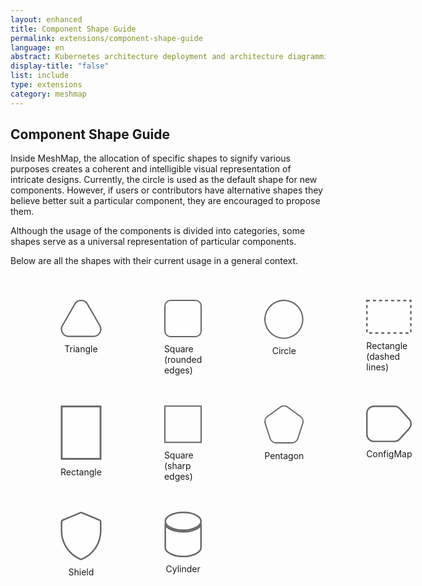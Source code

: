 ```yaml
---
layout: enhanced
title: Component Shape Guide
permalink: extensions/component-shape-guide
language: en
abstract: Kubernetes architecture deployment and architecture diagramming tool for cloud native applications - MeshMap.
display-title: "false"
list: include
type: extensions
category: meshmap
---
```


## Component Shape Guide

Inside MeshMap, the allocation of specific shapes to signify various purposes creates a coherent and intelligible visual representation of intricate designs.
Currently, the circle is used as the default shape for new components. However, if users or contributors have alternative shapes they believe better suit a particular component, they are encouraged to propose them. 

Although the usage of the components is divided into categories, some shapes serve as a universal representation of particular components.

Below are all the shapes with their current usage in a general context.

<div class="svg-grid" style="display: grid; grid-template-columns: repeat(4, 1fr); gap: 20px; margin: 40px;">

<figure style="display: flex; flex-direction: column; align-items: center;"><svg width="100%" height="68" viewBox="0 0 150 136" fill="none" xmlns="http://www.w3.org/2000/svg">
<path d="M98.0102 15.75C87.8104 -1.91667 62.3107 -1.91668 52.1109 15.75L7.07755 93.75C-3.1223 111.417 9.62751 133.5 30.0272 133.5H120.094C140.494 133.5 153.243 111.417 143.044 93.75L98.0102 15.75Z" fill="white" fill-opacity="0.5" stroke="#666666" stroke-width="5"/>
</svg><figcaption style="margin-top: 10px; font-size: 14px;">Triangle</figcaption></figure>

<figure style="display: flex; flex-direction: column; align-items: center;">
<svg width="100%" height="75" viewBox="0 0 151 150" fill="none" xmlns="http://www.w3.org/2000/svg">
<rect x="2.56055" y="2.5" width="145" height="145" rx="22.5" fill="white" fill-opacity="0.5" stroke="#666666" stroke-width="5"/>
</svg><figcaption style="margin-top: 10px; font-size: 14px;">Square (rounded edges)</figcaption></figure>

<figure style="display: flex; flex-direction: column; align-items: center;"><svg width="100%" height="75" viewBox="0 0 151 150" fill="none" xmlns="http://www.w3.org/2000/svg">
<path d="M43.763 140.376C7.65635 123.089 -7.60209 79.8012 9.68328 43.6899C17.9841 26.3486 32.8327 13.0155 50.9628 6.62363C69.0928 0.231726 89.0191 1.30463 106.358 9.6062C142.465 26.8934 157.723 70.1814 140.438 106.293C123.152 142.404 79.8698 157.664 43.763 140.376Z" fill="white" fill-opacity="0.5" stroke="#666666" stroke-width="5"/>
</svg><figcaption style="margin-top: 10px; font-size: 14px;">Circle</figcaption></figure>

<figure style="display: flex; flex-direction: column; align-items: center;"><svg width="100%" height="56" viewBox="0 0 151 113" fill="none" xmlns="http://www.w3.org/2000/svg">
<rect x="2.56055" y="2.5" width="145" height="107.5" fill="white" fill-opacity="0.3" stroke="#666666" stroke-width="5" stroke-dasharray="10 10"/>
</svg><figcaption style="margin-top: 10px; font-size: 14px;">Rectangle (dashed lines)</figcaption></figure>

<figure style="display: flex; flex-direction: column; align-items: center;"><svg width="100%" height="75" viewBox="0 0 114 151" fill="none" xmlns="http://www.w3.org/2000/svg">
<rect x="3.31055" y="3" width="107.5" height="145" fill="white" fill-opacity="0.5" stroke="#666666" stroke-width="5"/>
</svg><figcaption style="margin-top: 10px; font-size: 14px;">Rectangle</figcaption></figure>

<figure style="display: flex; flex-direction: column; align-items: center;"><svg width="100%" height="75" viewBox="0 0 151 151" fill="none" xmlns="http://www.w3.org/2000/svg">
<rect x="2.56055" y="3" width="145" height="145" stroke="#666666" stroke-width="5"/>
</svg><figcaption style="margin-top: 10px; font-size: 14px;">Square (sharp edges) </figcaption></figure>

<figure style="display: flex; flex-direction: column; align-items: center;"><svg width="100%" height="72" viewBox="0 0 160 155" fill="none" xmlns="http://www.w3.org/2000/svg">
<path d="M95.6369 7.72668C86.349 0.978614 73.7722 0.978623 64.4843 7.72669L13.8383 44.5231C4.55039 51.2712 0.663959 63.2325 4.21163 74.1511L23.5567 133.689C27.1043 144.608 37.2792 152 48.7597 152H111.362C122.842 152 133.017 144.608 136.565 133.689L155.91 74.151C159.457 63.2324 155.571 51.2712 146.283 44.5231L95.6369 7.72668Z" fill="white" fill-opacity="0.5" stroke="#666666" stroke-width="5"/>
</svg><figcaption style="margin-top: 10px; font-size: 14px;">Pentagon</figcaption></figure>

<figure style="display: flex; flex-direction: column; align-items: center;"><svg width="100%" height="61" viewBox="0 0 153 123" fill="white" fill-opacity="0.5" xmlns="http://www.w3.org/2000/svg">
<path d="M144.25 46.2377L112.401 10.7933C107.944 5.8331 101.59 3 94.9215 3H26.0605C13.0819 3 2.56055 13.5213 2.56055 26.5V97C2.56055 109.979 13.0818 120.5 26.0605 120.5H94.9791C101.61 120.5 107.932 117.699 112.387 112.787L144.178 77.731C152.273 68.8045 152.304 55.2013 144.25 46.2377Z" stroke="#666666" stroke-width="5"/>
</svg><figcaption style="margin-top: 10px; font-size: 14px;">ConfigMap</figcaption></figure>

<figure style="display: flex; flex-direction: column; align-items: center;"><svg width="100%" height="78" viewBox="0 0 132 156" fill="none" xmlns="http://www.w3.org/2000/svg">
<path d="M128.766 32.7442C128.751 30.2268 127.557 28.3686 125.291 27.3159C123.649 26.5561 121.966 25.8909 120.291 25.18L98.4409 16.026C88.553 11.8885 78.6681 7.74784 68.7863 3.60416C67 2.85049 65.271 2.76811 63.4575 3.54924C59.0899 5.42579 54.692 7.23522 50.3092 9.07211L29.7103 17.6982C22.2546 20.8227 14.808 23.9452 7.37042 27.0657C4.69543 28.1855 3.35642 30.1505 3.3534 33.0676C3.3534 39.8812 3.37758 46.6947 3.3534 53.5113C3.30806 62.0031 3.31108 70.4888 4.86469 78.8891C5.64182 83.2089 6.69179 87.4742 8.00818 91.6588C12.3122 105.21 19.4835 117.655 29.0252 128.131C38.5668 138.607 50.2507 146.863 63.2671 152.328C64.8781 153.011 66.5042 153.292 68.1757 152.6C76.6233 149.142 84.5435 144.494 91.7005 138.795C99.4826 132.603 106.283 125.248 111.867 116.985C119.741 105.359 125.028 92.1506 127.364 78.2666C128.116 74.0118 128.56 69.7071 128.691 65.387C128.806 60.1785 128.718 54.9638 128.718 49.7521H128.766C128.766 44.0828 128.797 38.4135 128.766 32.7442Z" fill="white" fill-opacity="0.5" stroke="#666666" stroke-width="5" stroke-miterlimit="10"/>
</svg><figcaption style="margin-top: 10px; font-size: 14px;">Shield</figcaption></figure>

<figure style="display: flex; flex-direction: column; align-items: center;"><svg width="100%" height="75" viewBox="0 0 124 150" fill="none" xmlns="http://www.w3.org/2000/svg">
<path d="M3.3606 45.4019C6.77162 49.7691 11.733 53.5667 17.6307 56.6388C29.1298 62.6288 44.8421 66.2589 62.0606 66.2589C79.279 66.2589 94.9914 62.6288 106.49 56.6388C112.388 53.5667 117.35 49.7691 120.761 45.4019V118.12C120.761 125.52 114.953 132.834 104.181 138.445C93.5296 143.994 78.642 147.5 62.0606 147.5C45.4792 147.5 30.5916 143.994 19.9406 138.445C9.16774 132.834 3.3606 125.52 3.3606 118.12V45.4019Z" fill="white" fill-opacity="0.5" stroke="#666666" stroke-width="5"/>
<path d="M3.3606 31.8795C3.3606 24.4796 9.16774 17.1662 19.9406 11.5545C30.5916 6.00635 45.4792 2.5 62.0606 2.5C78.642 2.5 93.5296 6.00635 104.181 11.5545C114.953 17.1662 120.761 24.4796 120.761 31.8795C120.761 39.2794 114.953 46.5928 104.181 52.2045C93.5296 57.7527 78.642 61.259 62.0606 61.259C45.4792 61.259 30.5916 57.7527 19.9406 52.2045C9.16774 46.5928 3.3606 39.2794 3.3606 31.8795Z" fill="white" fill-opacity="0.5" stroke="#666666" stroke-width="5"/>
</svg><figcaption style="margin-top: 10px; font-size: 14px;">Cylinder</figcaption></figure>

</div>


